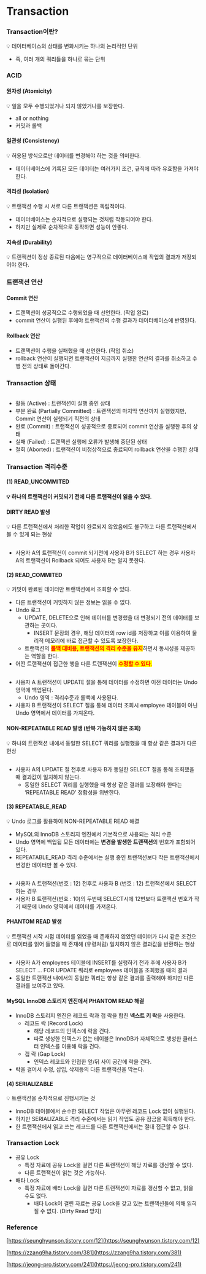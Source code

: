 # Transaction

### Transaction이란?

💡 데이터베이스의 상태를 변화시키는 하나의 논리적인 단위

* 즉, 여러 개의 쿼리들을 하나로 묶는 단위

###

### ACID

#### 원자성 (Atomicity)

💡 일을 모두 수행되었거나 되지 않았거나를 보장한다.

* all or nothing
* 커밋과 롤백

#### 일관성 (Consistency)

💡 허용된 방식으로만 데이터를 변경해야 하는 것을 의미한다.

* 데이터베이스에 기록된 모든 데이터는 여러가지 조건, 규칙에 따라 유효함을 가져야 한다.

#### 격리성 (Isolation)

💡 트랜잭션 수행 시 서로 다른 트랜잭션은 독립적이다.

* 데이터베이스는 순자적으로 실행되는 것처럼 작동되어야 한다.
* 하지만 실제로 순차적으로 동작하면 성능이 안좋다.

#### 지속성 (Durability)

💡 트랜잭션이 정상 종료된 다음에는 영구적으로 데이터베이스에 작업의 결과가 저장되어야 한다.

###

### 트랜잭션 연산

#### Commit 연산

* 트랜잭션이 성공적으로 수행되었을 때 선언한다. (작업 완료)
* commit 연산이 실행된 후에야 트랜잭션의 수행 결과가 데이터베이스에 반영된다.

#### Rollback 연산

* 트랜잭션이 수행을 실패했을 때 선언한다. (작업 취소)
* rollback 연산이 실행되면 트랜잭션이 지금까지 실행한 연산의 결과를 취소하고 수행 전의 상태로 돌아간다.

###

### Transaction 상태

<figure><img src="../../.gitbook/assets/image (23).png" alt=""><figcaption></figcaption></figure>

* 활동 (Active) : 트랜잭션이 실행 중인 상태
* 부분 완료 (Partially Committed) : 트랜잭션의 마지막 연산까지 실행했지만, Commit 연산이 실행되기 직전의 상태
* 완료 (Commit) : 트랜잭션이 성공적으로 종료되어 commit 연산을 실행한 후의 상태
* 실패 (Failed) : 트랜잭션 실행에 오류가 발생해 중단된 상태
* 철회 (Aborted) : 트랜잭션이 비정상적으로 종료되어 rollback 연산을 수행한 상태

###

### Transaction 격리수준

#### (1) READ\_UNCOMMITED

#### 💡 하나의 트랜잭션이 커밋되기 전에 다른 트랜잭션이 읽을 수 있다.

#### DIRTY READ 발생

💡 다른 트랜잭션에서 처리한 작업이 완료되지 않았음에도 불구하고 다른 트랜잭션에서 볼 수 있게 되는 현상

<figure><img src="../../.gitbook/assets/image (14).png" alt=""><figcaption></figcaption></figure>

* 사용자 A의 트랜잭션이 commit 되기전에 사용자 B가 SELECT 하는 경우 사용자 A의 트랜잭션이 Rollback 되어도 사용자 B는 알지 못한다.

#### (2) READ\_COMMITED

💡 커밋이 완료된 데이터만 트랜잭션에서 조회할 수 있다.

* 다른 트랜잭션이 커밋하지 않은 정보는 읽을 수 없다.
* Undo 로그
  * UPDATE, DELETE으로 인해 데이터를 변경했을 대 변경되기 전의 데이터를 보관하는 곳이다.
    * INSERT 문장의 경우, 해당 데이터의 row id를 저장하고 이를 이용하여 물리적 메모리에 바로 접근할 수 있도록 보장한다.
  * 트랜잭션의 <mark style="color:red;">**롤백 대비용, 트랜잭션의 격리 수준을 유지**</mark>하면서 동시성을 제공하는 역할을 한다.
* 어떤 트랜잭션이 접근한 행을 다른 트랜잭션이 <mark style="color:red;">**수정할 수 있다**</mark><mark style="color:red;">.</mark>

<figure><img src="../../.gitbook/assets/image (1).png" alt=""><figcaption></figcaption></figure>

* 사용자 A 트랜잭션이 UPDATE 절을 통해 데이터를 수정하면 이전 데이터는 Undo 영역에 백업된다.
  * Undo 영역 : 격리수준과 롤백에 사용된다.
* 사용자 B 트랜잭션이 SELECT 절을 통해 데이터 조회시 employee 테이블이 아닌 Undo 영역에서 데이터를 가져온다.

#### NON-REPEATABLE READ 발생 (반복 가능하지 않은 조회)

💡 하나의 트랜잭션 내에서 동일한 SELECT 쿼리를 실행했을 때 항상 같은 결과가 다른 현상

<figure><img src="../../.gitbook/assets/image.png" alt=""><figcaption></figcaption></figure>

* 사용자 A의 UPDATE 절 전후로 사용자 B가 동일한 SELECT 절을 통해 조회했을 때 결과값이 일치하지 않는다.
  * 동일한 SELECT 쿼리를 실행했을 때 항상 같은 결과를 보장해야 한다는 ‘REPEATABLE READ’ 정합성을 위반한다.

#### (3) REPEATABLE\_READ

💡 Undo 로그를 활용하여 NON-REPEATABLE READ 해결

* MySQL의 InnoDB 스토리지 엔진에서 기본적으로 사용되는 격리 수준
* Undo 영역에 백업됩 모든 데이터에는 **변경을 발생한 트랜잭션**의 번호가 포함되어 있다.
* REPEATABLE\_READ 격리 수준에서는 실행 중인 트랜잭션보다 작은 트랜잭션에서 변경한 데이터만 볼 수 있다.

<figure><img src="../../.gitbook/assets/image (24).png" alt=""><figcaption></figcaption></figure>

* 사용자 A 트랜잭션(번호 : 12) 전후로 사용자 B (번호 : 12) 트랜잭션에서 SELECT 하는 경우
* 사용자 B 트랜잭션(번호 : 10)의 두번째 SELECT시에 12번보다 트랜잭션 번호가 작기 때문에 Undo 영역에서 데이터를 가져온다.

#### PHANTOM READ 발생

💡 트랜잭션 시작 시점 데이터를 읽었을 때 존재하지 않았던 데이터가 다시 같은 조건으로 데이터를 읽어 들였을 때 존재해 (유령처럼) 일치하지 않은 결과값을 반환하는 현상

<figure><img src="../../.gitbook/assets/image (3).png" alt=""><figcaption></figcaption></figure>

* 사용자 A가 employees 테이블에 INSERT를 실행하기 전과 후에 사용자 B가 SELECT … FOR UPDATE 쿼리로 employees 테이블을 조회했을 때의 결과
* 동일한 트랜잭션 내에서의 동일한 쿼리는 항상 같은 결과를 출력해야 하지만 다른 결과를 보여주고 있다.

#### MySQL InnoDB 스토리지 엔진에서 PHANTOM READ 해결

* InnoDB 스토리지 엔진은 레코드 락과 갭 락을 합친 **넥스트 키 락**을 사용한다.
  * 레코드 락 (Record Lock)
    * 해당 레코드의 인덱스에 락을 건다.
    * 따로 생성한 인덱스가 없는 테이블은 InnoDB가 자체적으로 생성한 클러스터 인덱스를 이용해 락을 건다.
  * 갭 락 (Gap Lock)
    * 인덱스 레코드와 인접한 앞/뒤 사이 공간에 락을 건다.
* 락을 걸어서 수정, 삽입, 삭제등의 다른 트랜잭션을 막는다.

#### (4) SERIALIZABLE

💡 트랜잭션을 순차적으로 진행시키는 것

* InnoDB 테이블에서 순수한 SELECT 작업은 아무런 레코드 Lock 없이 실행된다.
* 하지만 SERIALIZABLE 격리 수준에서는 읽기 작업도 공유 잠금을 획득해야 한다.
* 한 트랜잭션에서 읽고 쓰는 레코드를 다른 트랜잭션에서는 절대 접근할 수 없다.

###

### Transaction Lock

* 공유 Lock
  * 특정 자료에 공유 Lock을 걸면 다른 트랜잭션이 해당 자료를 갱신할 수 없다.
  * 다른 트랜잭션이 읽는 것은 가능하다.
* 배타 Lock
  * 특정 자료에 배타 Lock을 걸면 다른 트랜잭션이 자료를 갱신할 수 없고, 읽을 수도 없다.
    * 배타 Lock이 걸린 자료는 공유 Lock을 갖고 있는 트랜잭션들에 의해 읽혀질 수 없다. (Dirty Read 방지)

### Reference

[https://seunghyunson.tistory.com/12](https://seunghyunson.tistory.com/12)

[https://zzang9ha.tistory.com/381](https://zzang9ha.tistory.com/381)

[https://jeong-pro.tistory.com/241](https://jeong-pro.tistory.com/241)
